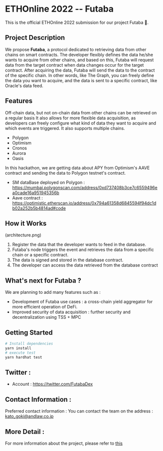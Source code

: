 # ETHOnline 2022 -- Futaba

This is the official ETHOnline 2022 submission for our project Futaba 🍃.

## Project Description

We propose **Futaba**, a protocol dedicated to retrieving data from other chains on smart contracts.
The developer flexibly defines the data he/she wants to acquire from other chains, and based on this, Futaba will request data from the target contract when data changes occur for the target contract. After acquiring the data, Futaba will send the data to the contract of the specific chain.
In other words, like The Graph, you can freely define the data you want to acquire, and the data is sent to a specific contract, like Oracle's data feed.

## Features

Off-chain data, but not on-chain data from other chains can be retrieved on a regular basis
It also allows for more flexible data acquisition, as developers can freely configure what kind of data they want to acquire and which events are triggered.
It also supports multiple chains.

- Polygon
- Optimism
- Cronos
- Aurora
- Oasis

In this hackathon, we are getting data about APY from Optimism's AAVE contract and sending the data to Polygon testnet's contract.

- SM dataBase deployed on Polygon : https://mumbai.polygonscan.com/address/0xd737408b3ce7c6559496ea0cade16a951945356b
- Aave contract : https://optimistic.etherscan.io/address/0x794a61358d6845594f94dc1db02a252b5b4814ad#code

## How it Works

(architecture.png)

1. Register the data that the developer wants to feed in the database.
2. Futaba's node triggers the event and retrieves the data from a specific chain or a specific contract.
3. The data is signed and stored in the database contract.
4. The developer can access the data retrieved from the database contract

## What's next for Futaba ?

We are planning to add many features such as :

- Development of Futaba use cases : a cross-chain yield aggregator for more efficient operation of DeFi.
- Improved security of data acquisition : further security and decentralization using TSS + MPC

## Getting Started

```bash
# Install dependencies
yarn install
# execute test
yarn hardhat test
```

## Twitter :

- Account : https://twitter.com/FutabaDex

## Contact Information :

Preferred contact information : You can contact the team on the address : kato_goki@andlaw.co.jp

## More Detail :

For more information about the project, please refer to [this](https://first-twine-2d1.notion.site/Lite-Paper-ae6f767832c6449d8fda1c74d0af9acf)
